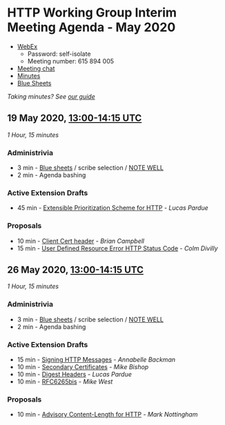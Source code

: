 # HTTP Working Group Interim Meeting Agenda - May 2020

* [WebEx](https://ietf.webex.com/ietf/j.php?MTID=m74dcbf6fe3ea0e87dbc1f8ce03d0b540)
  - Password: self-isolate
  - Meeting number: 615 894 005
* [Meeting chat](xmpp:httpbis@jabber.ietf.org?join)
* [Minutes](https://docs.google.com/document/d/1G-aolTxcnHS7mtVABVKJ7eN8f3iJHExZdRgkId1lZSc/edit?usp=sharing)
* [Blue Sheets](https://etherpad.ietf.org:9009/p/notes-ietf-interim-2020-httpbis-01-httpbis?useMonospaceFont=true)

*Taking minutes? See [our guide](https://github.com/httpwg/wiki/wiki/TakingMinutes)*

## 19 May 2020, [13:00-14:15 UTC](https://www.timeanddate.com/worldclock/fixedtime.html?msg=HTTP+Interim+Day+One&iso=20200519T13&p1=1440&ah=1&am=15)

_1 Hour, 15 minutes_

### Administrivia

*  3 min - [Blue sheets](https://etherpad.ietf.org:9009/p/notes-ietf-interim-2020-httpbis-01-httpbis?useMonospaceFont=true) / scribe selection / [NOTE WELL](https://www.ietf.org/about/note-well/)
*  2 min - Agenda bashing

### Active Extension Drafts

*  45 min - [Extensible Prioritization Scheme for HTTP](https://tools.ietf.org/html/draft-ietf-httpbis-priority) - _Lucas Pardue_

### Proposals

* 10 min - [Client Cert header](https://tools.ietf.org/html/draft-bdc-something-something-certificate) - _Brian Campbell_
* 15 min - [User Defined Resource Error HTTP Status Code](https://tools.ietf.org/html/draft-divilly-user-defined-resource-error) - _Colm Divilly_



## 26 May 2020, [13:00-14:15 UTC](https://www.timeanddate.com/worldclock/fixedtime.html?msg=HTTP+Interim+Day+Two&iso=20200526T13&p1=1440&ah=1&am=15)

_1 Hour, 15 minutes_

### Administrivia

*  3 min - [Blue sheets](https://etherpad.ietf.org:9009/p/notes-ietf-interim-2020-httpbis-01-httpbis?useMonospaceFont=true) / scribe selection / [NOTE WELL](https://www.ietf.org/about/note-well/)
*  2 min - Agenda bashing

### Active Extension Drafts

*  15 min - [Signing HTTP Messages](https://tools.ietf.org/html/draft-ietf-httpbis-message-signatures) - _Annabelle Backman_
*  10 min - [Secondary Certificates](https://tools.ietf.org/html/draft-ietf-httpbis-http2-secondary-certs) - _Mike Bishop_
*  10 min - [Digest Headers](https://tools.ietf.org/html/draft-ietf-httpbis-digest-headers) - _Lucas Pardue_
*  10 min - [RFC6265bis](https://tools.ietf.org/html/draft-ietf-httpbis-rfc6265bis) - _Mike West_

### Proposals

* 10 min - [Advisory Content-Length for HTTP](https://tools.ietf.org/html/draft-nottingham-bikeshed-length) - _Mark Nottingham_
